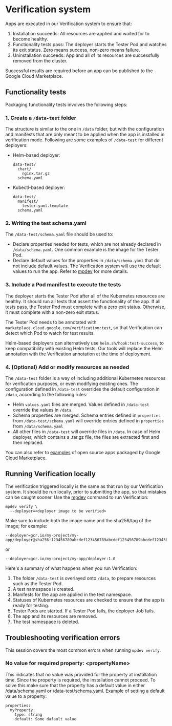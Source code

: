 # Verification system

Apps are executed in our Verification system to ensure that:

1. Installation succeeds: All resources are applied and waited for to become healthy.
1. Functionality tests pass: The deployer starts the Tester Pod and watches its exit status. Zero means
success, non-zero means failure.
1. Uninstallation succeeds: App and all of its resources are successfully removed from the cluster.

Successful results are required before an app can be published to the Google Cloud Marketplace.

## Functionality tests

Packaging functionality tests involves the following steps:

### 1. Create a `/data-test` folder

The structure is similar to the one in `/data` folder, but with the configuration and manifests that
are only meant to be applied when the app is installed in verification mode. Following are some
examples of `/data-test` for different deployers:

* Helm-based deployer:

    ```
    data-test/
      chart/
        nginx.tar.gz
      schema.yaml
    ```

* Kubectl-based deployer:

    ```
    data-test/
      manifest/
        tester.yaml.template
      schema.yaml
    ```

### 2. Writing the test schema.yaml

The `/data-test/schema.yaml` file should be used to:

* Declare properties needed for tests, which are not already declared in `/data/schema.yaml`. One
common example is the image for the Tester Pod.
* Declare default values for the properties in `/data/schema.yaml` that do not include default values.
The Verification system will use the default values to run the app. Refer to [mpdev](https://github.com/GoogleCloudPlatform/marketplace-k8s-app-tools/blob/master/docs/mpdev-references.md#smoke-test-an-application)
for more details.

### 3. Include a Pod manifest to execute the tests

The deployer starts the Tester Pod after all of the Kubernetes resources are healthy. It should run all
tests that assert the functionality of the app. If all tests pass, the Tester Pod must complete
with a zero exit status. Otherwise, it must complete with a non-zero exit status.

The Tester Pod needs to be annotated with `marketplace.cloud.google.com/verification:test`, so that
Verification can detect which Pod to watch for test results.

Helm-based deployers can alternatively use `helm.sh/hook:test-success`, to keep compatibility with
existing Helm tests. Our tools will replace the Helm annotation with the Verification annotation at
the time of deployment.

### 4. (Optional) Add or modify resources as needed

The `/data-test` folder is a way of including additional Kubernetes resources for verification purposes,
or even modifying existing ones. The configuration defined in `/data-test` overrides the default configuration
in `/data`, according to the following rules:

+  Helm `values.yaml` files are merged. Values defined in `/data-test`
   override the values in `/data`.
+  Schema properties are merged. Schema entries defined in `properties` from
   `/data-test/schema.yaml` will override entries defined in `properties`
   from `/data/schema.yaml`
+  All other files in `/data-test` will override files in `/data`. In case of Helm deployer, which
   contains a .tar.gz file, the files are extracted first and then replaced.

You can also refer to [examples](https://github.com/GoogleCloudPlatform/click-to-deploy/tree/master/k8s) of open source apps packaged by Google Cloud Marketplace.

## Running Verification locally

The verification triggered locally is the same as that run by our Verification system. It should be run
locally, prior to submitting the app, so that mistakes can be caught sooner. Use the [mpdev](https://github.com/GoogleCloudPlatform/marketplace-k8s-app-tools/blob/master/docs/mpdev-references.md#smoke-test-an-application) command to run Verification:

```
mpdev verify \
  --deployer=<deployer image to be verified>
```

Make sure to include both the image name and the sha256/tag of the image; for example:

```
--deployer=gcr.io/my-project/my-app/deployer@sha256:123456789abcdef123456789abcdef123456789abcdef123456789abcdef1234
```

or

```
--deployer=gcr.io/my-project/my-app/deployer:1.0
```

Here's a summary of what happens when you run Verification:

1. The folder `/data-test` is overlayed onto `/data`, to prepare resources such as the Tester Pod.
1. A test namespace is created.
1. Manifests for the app are applied in the test namespace.
1. Statuses of Kubernetes resources are checked to ensure that the app is ready for testing.
1. Tester Pods are started. If a Tester Pod fails, the deployer Job fails.
1. The app and its resources are removed.
1. The test namespace is deleted.

## Troubleshooting verification errors

This session covers the most common errors when running `mpdev verify`.

### No value for required property: \<propertyName\>

This indicates that no value was provided for the property at installation time. Since the property is required, the installation cannot proceed. To solve this make sure that the property has a default value in either /data/schema.yaml or /data-test/schema.yaml. Example of setting a default value to a property:

```
properties:
  myProperty:
    type: string
    default: Some dafault value
```
